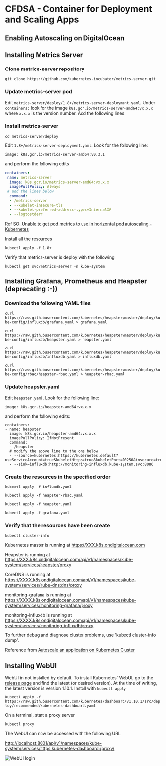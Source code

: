 # CFDSA - Container for Deployment and Scaling Apps

## Enabling Autoscaling on DigitalOcean

## Installing Metrics Server

### Clone metrics-server repository
`git clone https://github.com/kubernetes-incubator/metrics-server.git`

### Update metrics-server pod
Edit `metrics-server/deploy/1.8+/metrics-server-deployment.yaml`. 
Under `containers:` look for the image `k8s.gcr.io/metrics-server-amd64:vx.x.x` where 
`x.x.x` is the version number. Add the following lines

### Install metrics-server
`cd metrics-server/deploy`

Edit `1.8+/metrics-server-deployment.yaml`. Look for the following line:

`image: k8s.gcr.io/metrics-server-amd64:v0.3.1`

and perform the following edits

```yaml
containers:
 name: metrics-server
  image: k8s.gcr.io/metrics-server-amd64:vx.x.x
  imagePullPolicy: Always
 # add the lines below
  command:
  - /metrics-server
  - --kubelet-insecure-tls
  - --kubelet-preferred-address-types=InternalIP
  - --logtostderr
```

Ref [SO: Unable to get pod metrics to use in horizontal pod autoscaling -Kubernetes](https://stackoverflow.com/questions/53538012/unable-to-get-pod-metrics-to-use-in-horizontal-pod-autoscaling-kubernetes)

Install all the resources

`kubectl apply -f 1.8+`

Verify that metrics-server is deploy with the following

`kubectl get svc/metrics-server -n kube-system`

## Installing Grafana, Prometheus and Heapster (deprecating :-))
### Download the following YAML files
`curl https://raw.githubusercontent.com/kubernetes/heapster/master/deploy/kube-config/influxdb/grafana.yaml > grafana.yaml`

`curl https://raw.githubusercontent.com/kubernetes/heapster/master/deploy/kube-config/influxdb/heapster.yaml > heapster.yaml`

`curl https://raw.githubusercontent.com/kubernetes/heapster/master/deploy/kube-config/influxdb/influxdb.yaml > influxdb.yaml`

`curl https://raw.githubusercontent.com/kubernetes/heapster/master/deploy/kube-config/rbac/heapster-rbac.yaml > heapster-rbac.yaml`

### Update heapster.yaml

Edit `heapster.yaml`.  Look for the following line:

`image: k8s.gcr.io/heapster-amd64:vx.x.x`

and perform the following edits:

```
containers:
- name: heapster
  image: k8s.gcr.io/heapster-amd64:vx.x.x
  imagePullPolicy: IfNotPresent
  command:
  - /heapster
  # modify the above line to the one below
  - --source=kubernetes:https://kubernetes.default?useServiceAccount=true&kubeletHttps=true&kubeletPort=10250&insecure=true
  - --sink=influxdb:http://monitoring-influxdb.kube-system.svc:8086
```

### Create the resources in the specified order 
`kubectl apply -f influxdb.yaml`

`kubectl apply -f heapster-rbac.yaml`

`kubectl apply -f heapster.yaml`

`kubectl apply -f grafana.yaml`

### Verify that the resources have been create
`kubectl cluster-info`

Kubernetes master is running at https://XXX.k8s.ondigitalocean.com

Heapster is running at https://XXX.k8s.ondigitalocean.com/api/v1/namespaces/kube-system/services/heapster/proxy

CoreDNS is running at https://XXXX.k8s.ondigitalocean.com/api/v1/namespaces/kube-system/services/kube-dns:dns/proxy

monitoring-grafana is running at https://XXXX.k8s.ondigitalocean.com/api/v1/namespaces/kube-system/services/monitoring-grafana/proxy

monitoring-influxdb is running at https://XXXX.k8s.ondigitalocean.com/api/v1/namespaces/kube-system/services/monitoring-influxdb/proxy

To further debug and diagnose cluster problems, use 'kubectl cluster-info dump'.

Reference from [Autoscale an application on Kubernetes Cluster](https://developer.ibm.com/tutorials/autoscale-application-on-kubernetes-cluster)

## Installing WebUI
	
WebUI in not installed by default. To install Kubernetes' WebUI, go to the [release page](https://github.com/kubernetes/dashboard/releases) and find the latest (or desired version). At the time of writing, the latest version is version 1.10.1. Install with `kubectl apply` 

`kubectl apply -f https://raw.githubusercontent.com/kubernetes/dashboard/v1.10.1/src/deploy/recommended/kubernetes-dashboard.yaml`

On a terminal, start a proxy server 

`kubectl proxy`

The WebUI can now be accessed with the following URL

[http://localhost:8001/api/v1/namespaces/kube-system/services/https:kubernetes-dashboard:/proxy/](http://localhost:8001/api/v1/namespaces/kube-system/services/https:kubernetes-dashboard:/proxy/)

![WebUI login](https://i.stack.imgur.com/7ZabE.png)


